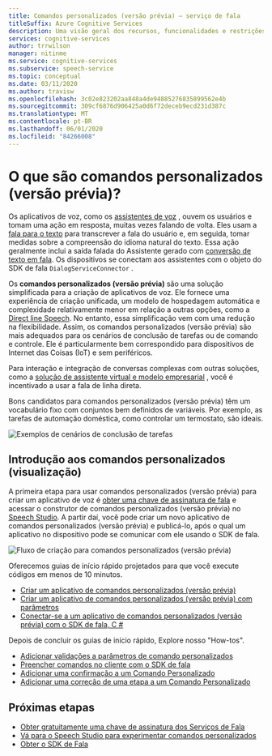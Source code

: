 ```yaml
---
title: Comandos personalizados (versão prévia) – serviço de fala
titleSuffix: Azure Cognitive Services
description: Uma visão geral dos recursos, funcionalidades e restrições para comandos personalizados (versão prévia), uma solução para a criação de aplicativos de voz.
services: cognitive-services
author: trrwilson
manager: nitinme
ms.service: cognitive-services
ms.subservice: speech-service
ms.topic: conceptual
ms.date: 03/11/2020
ms.author: travisw
ms.openlocfilehash: 3c02e823202aa848a4de94885276835899562e4b
ms.sourcegitcommit: 309cf6876d906425a0d6f72deceb9ecd231d387c
ms.translationtype: MT
ms.contentlocale: pt-BR
ms.lasthandoff: 06/01/2020
ms.locfileid: "84266008"
---
```

# <a name="what-is-custom-commands-preview"></a>O que são comandos personalizados (versão prévia)?

Os aplicativos de voz, como os [assistentes de voz](voice-assistants.md) , ouvem os usuários e tomam uma ação em resposta, muitas vezes falando de volta. Eles usam a [fala para o texto](speech-to-text.md) para transcrever a fala do usuário e, em seguida, tomar medidas sobre a compreensão do idioma natural do texto. Essa ação geralmente inclui a saída falada do Assistente gerado com [conversão de texto em fala](text-to-speech.md). Os dispositivos se conectam aos assistentes com o objeto do SDK de fala `DialogServiceConnector` .

Os **comandos personalizados (versão prévia)** são uma solução simplificada para a criação de aplicativos de voz. Ele fornece uma experiência de criação unificada, um modelo de hospedagem automática e complexidade relativamente menor em relação a outras opções, como a [Direct line Speech](direct-line-speech.md). No entanto, essa simplificação vem com uma redução na flexibilidade. Assim, os comandos personalizados (versão prévia) são mais adequados para os cenários de conclusão de tarefas ou de comando e controle. Ele é particularmente bem correspondido para dispositivos de Internet das Coisas (IoT) e sem periféricos.

Para interação e integração de conversas complexas com outras soluções, como a [solução de assistente virtual e modelo empresarial](https://docs.microsoft.com/azure/bot-service/bot-builder-enterprise-template-overview) , você é incentivado a usar a fala de linha direta.

Bons candidatos para comandos personalizados (versão prévia) têm um vocabulário fixo com conjuntos bem definidos de variáveis. Por exemplo, as tarefas de automação doméstica, como controlar um termostato, são ideais.

   ![Exemplos de cenários de conclusão de tarefas](media/voice-assistants/task-completion-examples.png "exemplos de conclusão de tarefas")

## <a name="getting-started-with-custom-commands-preview"></a>Introdução aos comandos personalizados (visualização)

A primeira etapa para usar comandos personalizados (versão prévia) para criar um aplicativo de voz é [obter uma chave de assinatura de fala](get-started.md) e acessar o construtor de comandos personalizados (versão prévia) no [Speech Studio](https://speech.microsoft.com). A partir daí, você pode criar um novo aplicativo de comandos personalizados (versão prévia) e publicá-lo, após o qual um aplicativo no dispositivo pode se comunicar com ele usando o SDK de fala.

   ![Fluxo de criação para comandos personalizados (versão prévia)](media/voice-assistants/custom-commands-flow.png "O fluxo de criação de comandos personalizados (visualização)")

Oferecemos guias de início rápido projetados para que você execute códigos em menos de 10 minutos.

* [Criar um aplicativo de comandos personalizados (versão prévia)](quickstart-custom-speech-commands-create-new.md)
* [Criar um aplicativo de comandos personalizados (versão prévia) com parâmetros](quickstart-custom-speech-commands-create-parameters.md)
* [Conectar-se a um aplicativo de comandos personalizados (versão prévia) com o SDK de fala, C #](quickstart-custom-speech-commands-speech-sdk.md)

Depois de concluir os guias de início rápido, Explore nosso "How-tos".

- [Adicionar validações a parâmetros de comando personalizados](./how-to-custom-speech-commands-validations.md)
- [Preencher comandos no cliente com o SDK de fala](./how-to-custom-speech-commands-fulfill-sdk.md)
- [Adicionar uma confirmação a um Comando Personalizado](./how-to-custom-speech-commands-confirmations.md)
- [Adicionar uma correção de uma etapa a um Comando Personalizado](./how-to-custom-speech-commands-one-step-correction.md)

## <a name="next-steps"></a>Próximas etapas

* [Obter gratuitamente uma chave de assinatura dos Serviços de Fala](get-started.md)
* [Vá para o Speech Studio para experimentar comandos personalizados](https://speech.microsoft.com)
* [Obter o SDK de Fala](speech-sdk.md)
